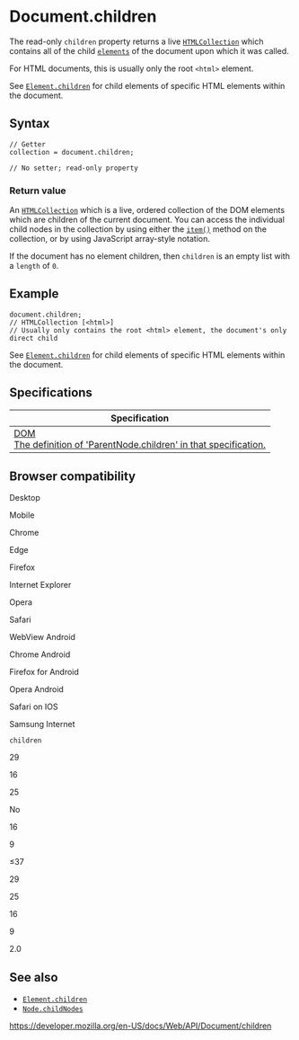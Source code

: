 # Document.children

The read-only `children` property returns a live [`HTMLCollection`](../htmlcollection) which contains all of the child [`elements`](../element) of the document upon which it was called.

For HTML documents, this is usually only the root `<html>` element.

See [`Element.children`](../element/children) for child elements of specific HTML elements within the document.

## Syntax

    // Getter
    collection = document.children;

    // No setter; read-only property

### Return value

An [`HTMLCollection`](../htmlcollection) which is a live, ordered collection of the DOM elements which are children of the current document. You can access the individual child nodes in the collection by using either the [`item()`](../htmlcollection/item) method on the collection, or by using JavaScript array-style notation.

If the document has no element children, then `children` is an empty list with a `length` of `0`.

## Example

    document.children;
    // HTMLCollection [<html>]
    // Usually only contains the root <html> element, the document's only direct child

See [`Element.children`](../element/children) for child elements of specific HTML elements within the document.

## Specifications

<table><thead><tr class="header"><th>Specification</th></tr></thead><tbody><tr class="odd"><td><a href="https://dom.spec.whatwg.org/#dom-parentnode-children">DOM<br />
<span class="small">The definition of 'ParentNode.children' in that specification.</span></a></td></tr></tbody></table>

## Browser compatibility

Desktop

Mobile

Chrome

Edge

Firefox

Internet Explorer

Opera

Safari

WebView Android

Chrome Android

Firefox for Android

Opera Android

Safari on IOS

Samsung Internet

`children`

29

16

25

No

16

9

≤37

29

25

16

9

2.0

## See also

- [`Element.children`](../element/children)
- [`Node.childNodes`](../node/childnodes)

<a href="https://developer.mozilla.org/en-US/docs/Web/API/Document/children" class="_attribution-link">https://developer.mozilla.org/en-US/docs/Web/API/Document/children</a>
